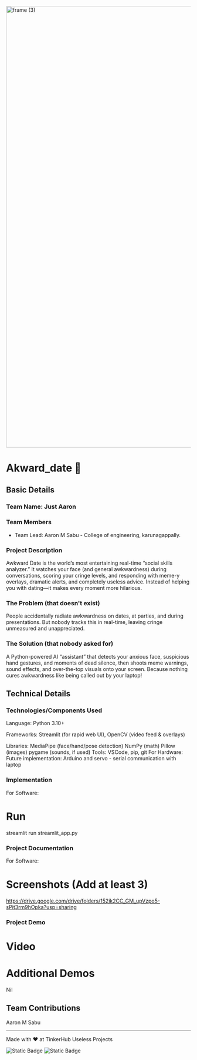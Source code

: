 <img width="3188" height="1202" alt="frame (3)" src="https://github.com/user-attachments/assets/517ad8e9-ad22-457d-9538-a9e62d137cd7" />


# Akward_date 🎯


## Basic Details
### Team Name: Just Aaron


### Team Members
- Team Lead: Aaron M Sabu - College of engineering, karunagappally.

### Project Description
Awkward Date is the world’s most entertaining real-time “social skills analyzer.” It watches your face (and general awkwardness) during conversations, scoring your cringe levels, and responding with meme-y overlays, dramatic alerts, and completely useless advice. Instead of helping you with dating—it makes every moment more hilarious.

### The Problem (that doesn't exist)
People accidentally radiate awkwardness on dates, at parties, and during presentations. But nobody tracks this in real-time, leaving cringe unmeasured and unappreciated.

### The Solution (that nobody asked for)
A Python-powered AI “assistant” that detects your anxious face, suspicious hand gestures, and moments of dead silence, then shoots meme warnings, sound effects, and over-the-top visuals onto your screen. Because nothing cures awkwardness like being called out by your laptop!

## Technical Details
### Technologies/Components Used
Language: Python 3.10+

Frameworks: Streamlit (for rapid web UI), OpenCV (video feed & overlays)

Libraries:
MediaPipe (face/hand/pose detection)
NumPy (math)
Pillow (images)
pygame (sounds, if used)
Tools: VSCode, pip, git
For Hardware:
Future implementation: Arduino and servo - serial communication with laptop

### Implementation
For Software:

# Run
streamlit run streamlit_app.py

### Project Documentation
For Software:

# Screenshots (Add at least 3)

https://drive.google.com/drive/folders/152ik2CC_GM_upVzpo5-sPit3rm9hOpka?usp=sharing


### Project Demo
# Video


# Additional Demos
Nil

## Team Contributions
 Aaron M Sabu

---
Made with ❤️ at TinkerHub Useless Projects 

![Static Badge](https://img.shields.io/badge/TinkerHub-24?color=%23000000&link=https%3A%2F%2Fwww.tinkerhub.org%2F)
![Static Badge](https://img.shields.io/badge/UselessProjects--25-25?link=https%3A%2F%2Fwww.tinkerhub.org%2Fevents%2FQ2Q1TQKX6Q%2FUseless%2520Projects)



